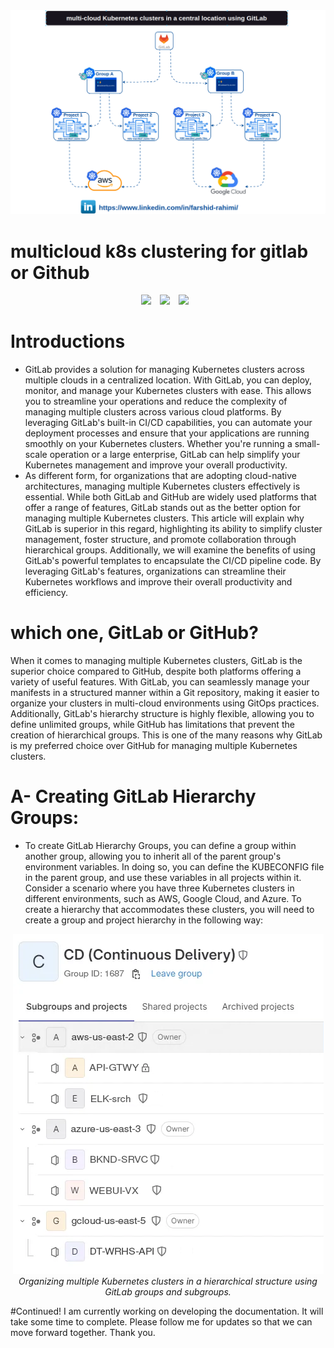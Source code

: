 <img src="https://github.com/Falc00n007/MulticloudK8sclusters4Gitlab/blob/main/multi-cloud-k8s-clustering-gitlab-frahimi.gif">

# multicloud k8s clustering for gitlab or Github

<p align="center"> 

<img src="https://kubernetes.io/images/nav_logo2.svg" width="210" style="margin-right: 10px;">
<img src="https://about.gitlab.com/images/press/logo/svg/gitlab-logo-200.svg" width="125" style="margin-right: 10px;">
<img src="https://www.iconsdb.com/icons/download/white/github-11-128.png" width="90" style="margin-right: 10px;">


# Introductions 

* GitLab provides a solution for managing Kubernetes clusters across multiple clouds in a centralized location. With GitLab, you can deploy, monitor, and manage your Kubernetes clusters with ease. This allows you to streamline your operations and reduce the complexity of managing multiple clusters across various cloud platforms. By leveraging GitLab's built-in CI/CD capabilities, you can automate your deployment processes and ensure that your applications are running smoothly on your Kubernetes clusters. Whether you're running a small-scale operation or a large enterprise, GitLab can help simplify your Kubernetes management and improve your overall productivity.
* As different form, for organizations that are adopting cloud-native architectures, managing multiple Kubernetes clusters effectively is essential. While both GitLab and GitHub are widely used platforms that offer a range of features, GitLab stands out as the better option for managing multiple Kubernetes clusters. This article will explain why GitLab is superior in this regard, highlighting its ability to simplify cluster management, foster structure, and promote collaboration through hierarchical groups. Additionally, we will examine the benefits of using GitLab's powerful templates to encapsulate the CI/CD pipeline code. By leveraging GitLab's features, organizations can streamline their Kubernetes workflows and improve their overall productivity and efficiency.

# which one, GitLab or GitHub?

When it comes to managing multiple Kubernetes clusters, GitLab is the superior choice compared to GitHub, despite both platforms offering a variety of useful features. With GitLab, you can seamlessly manage your manifests in a structured manner within a Git repository, making it easier to organize your clusters in multi-cloud environments using GitOps practices. Additionally, GitLab's hierarchy structure is highly flexible, allowing you to define unlimited groups, while GitHub has limitations that prevent the creation of hierarchical groups. This is one of the many reasons why GitLab is my preferred choice over GitHub for managing multiple Kubernetes clusters.

# A- Creating GitLab Hierarchy Groups:
* To create GitLab Hierarchy Groups, you can define a group within another group, allowing you to inherit all of the parent group's environment variables. In doing so, you can define the KUBECONFIG file in the parent group, and use these variables in all projects within it. Consider a scenario where you have three Kubernetes clusters in different environments, such as AWS, Google Cloud, and Azure. To create a hierarchy that accommodates these clusters, you will need to create a group and project hierarchy in the following way:
<p align="center"> 
<img src="https://github.com/Falc00n007/MulticloudK8sclusters4Gitlab/blob/main/k8smulti-clusters.png">
<em>Organizing multiple Kubernetes clusters in a hierarchical structure using GitLab groups and subgroups.</em>
</p>



#Continued! I am currently working on developing the documentation. It will take some time to complete. Please follow me for updates so that we can move forward together. Thank you.


